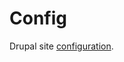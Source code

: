 # Config

Drupal site [configuration].

[configuration]: https://www.drupal.org/docs/configuration-management/managing-your-sites-configuration